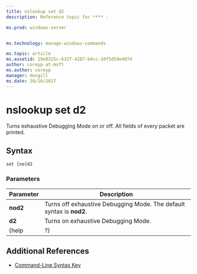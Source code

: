```yaml
---
title: nslookup set d2
description: Reference topic for **** - 

ms.prod: windows-server


ms.technology: manage-windows-commands

ms.topic: article
ms.assetid: 19e8325c-632f-4287-b4cc-10f5d59e4074
author: coreyp-at-msft
ms.author: coreyp
manager: dongill
ms.date: 10/16/2017
---
```


# nslookup set d2



Turns exhaustive Debugging Mode on or off. All fields of every packet are printed.

## Syntax

```
set [no]d2
```

### Parameters

| Parameter |                             Description                              |
|-----------|----------------------------------------------------------------------|
| **nod2**  | Turns off exhaustive Debugging Mode. The default syntax is **nod2**. |
|  **d2**   |                 Turns on exhaustive Debugging Mode.                  |
|   {help   |                                  ?}                                  |

## Additional References

- [Command-Line Syntax Key](command-line-syntax-key.md)